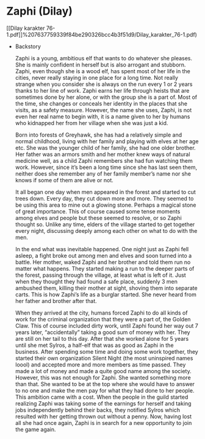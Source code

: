 # Zaphi (Dilay)

[[Dilay karakter 76-1.pdf]]%207637759339f84be290326bcc4b3f51d9/Dilay_karakter_76-1.pdf)

- Backstory
    
    Zaphi is a young, ambitious elf that wants to do whatever she pleases. She is mainly confident in herself but is also arrogant and stubborn. Zaphi, even though she is a wood elf, has spent most of her life in the cities, never really staying in one place for a long time. Not really strange when you consider she is always on the run every 1 or 2 years thanks to her line of work. Zaphi earns her life through heists that are sometimes done by her alone, or with the group she is a part of. Most of the time, she changes or conceals her identity in the places that she visits, as a safety measure. However, the name she uses, Zaphi, is not even her real name to begin with, it is a name given to her by humans who kidnapped her from her village when she was just a kid.
    
    Born into forests of Greyhawk, she has had a relatively simple and normal childhood, living with her family and playing with elves at her age etc. She was the younger child of her family, she had one older brother. Her father was an armors smith and her mother knew ways of natural medicine well, as a child Zaphi remembers she had fun watching them work. However, since it’s been a long time since she has last seen them, neither does she remember any of her family member’s name nor she knows if some of them are alive or not.
    
    It all began one day when men appeared in the forest and started to cut trees down. Every day, they cut down more and more. They seemed to be using this area to mine out a glowing stone. Perhaps a magical stone of great importance. This of course caused some tense moments among elves and people but these seemed to resolve, or so Zaphi thought so. Unlike any time, elders of the village started to get together every night, discussing deeply among each other on what to do with the men.
    
    In the end what was inevitable happened. One night just as Zaphi fell asleep, a fight broke out among men and elves and soon turned into a battle. Her mother, waked Zaphi and her brother and told them run no matter what happens. They started making a run to the deeper parts of the forest, passing through the village, at least what is left of it. Just when they thought they had found a safe place, suddenly 3 men ambushed them, killing their mother at sight, shoving them into separate carts. This is how Zaphi’s life as a burglar started. She never heard from her father and brother after that.
    
    When they arrived at the city, humans forced Zaphi to do all kinds of work for the criminal organization that they were a part of, the Golden Claw. This of course included dirty work, until Zaphi found her way out 7 years later, “accidentally” taking a good sum of money with her. They are still on her tail to this day. After that she worked alone for 5 years until she met Sylros, a half-elf that was as good as Zaphi in the business. After spending some time and doing some work together, they started their own organization Silent Night (the most uninspired names loool) and accepted more and more members as time passed. They made a lot of money and made a quite good name among the society. However, this was not enough for Zaphi. She wanted something more than that. She wanted to be at the top where she would have to answer to no one and make the men pay for what they had done to her people. This ambition came with a cost. When the people in the guild started realizing Zaphi was taking some of the earnings for herself and taking jobs independently behind their backs, they notified Sylros which resulted with her getting thrown out without a penny. Now, having lost all she had once again, Zaphi is in search for a new opportunity to join the game again.